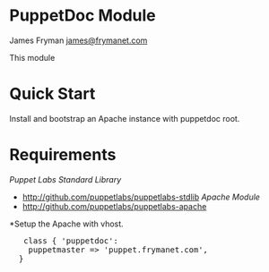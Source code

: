 # PuppetDoc Module

James Fryman <james@frymanet.com>

This module 

# Quick Start

Install and bootstrap an Apache instance with puppetdoc root.

# Requirements
_Puppet Labs Standard Library_
- http://github.com/puppetlabs/puppetlabs-stdlib
_Apache Module_
- http://github.com/puppetlabs/puppetlabs-apache

*Setup the Apache with vhost.
<pre>
   class { 'puppetdoc':
    puppetmaster => 'puppet.frymanet.com',
  }
</pre>

